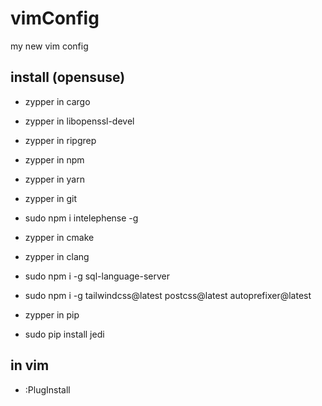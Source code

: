 # vimConfig

my new vim config

## install (opensuse)

- zypper in cargo
- zypper in libopenssl-devel
- zypper in ripgrep
- zypper in npm
- zypper in yarn
- zypper in git

- sudo npm i intelephense -g
- zypper in cmake
- zypper in clang
- sudo npm i -g sql-language-server
- sudo npm i -g tailwindcss@latest postcss@latest autoprefixer@latest
- zypper in pip
- sudo pip install jedi

## in vim

- :PlugInstall
